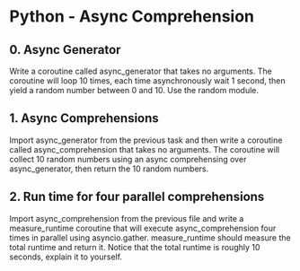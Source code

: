 # Python - Async Comprehension
## 0. Async Generator
Write a coroutine called async_generator that takes no arguments.
The coroutine will loop 10 times, each time asynchronously wait 1 second, then yield a random number between 0 and 10. Use the random module.

## 1. Async Comprehensions
Import async_generator from the previous task and then write a coroutine called async_comprehension that takes no arguments.
The coroutine will collect 10 random numbers using an async comprehensing over async_generator, then return the 10 random numbers.

## 2. Run time for four parallel comprehensions
Import async_comprehension from the previous file and write a measure_runtime coroutine that will execute async_comprehension four times in parallel using asyncio.gather.
measure_runtime should measure the total runtime and return it.
Notice that the total runtime is roughly 10 seconds, explain it to yourself.
